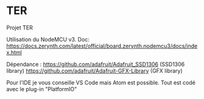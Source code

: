 # TER
Projet TER

Utilisation du NodeMCU v3. Doc:
https://docs.zerynth.com/latest/official/board.zerynth.nodemcu3/docs/index.html

Dépendance :
https://github.com/adafruit/Adafruit_SSD1306 (SSD1306 library)
https://github.com/adafruit/Adafruit-GFX-Library (GFX library)

Pour l'IDE je vous conseille VS Code mais Atom est possible.
Tout est codé avec le plug-in "PlatformIO"
